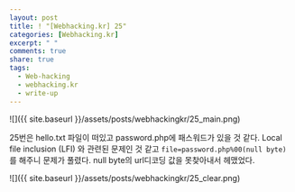 ```yaml
---
layout: post
title: ! "[Webhacking.kr] 25"
categories: [Webhacking.kr]
excerpt: " "
comments: true
share: true
tags:
  - Web-hacking
  - webhacking.kr
  - write-up
---
```


![]({{ site.baseurl }}/assets/posts/webhackingkr/25_main.png)

25번은 hello.txt 파일이 떠있고 password.php에 패스워드가 있을 것 같다.
Local file inclusion (LFI) 와 관련된 문제인 것 같고
`file=password.php%00(null byte)`를 해주니 문제가 풀렸다.
null byte의 url디코딩 값을 못찾아내서 헤맸었다.

![]({{ site.baseurl }}/assets/posts/webhackingkr/25_clear.png)
